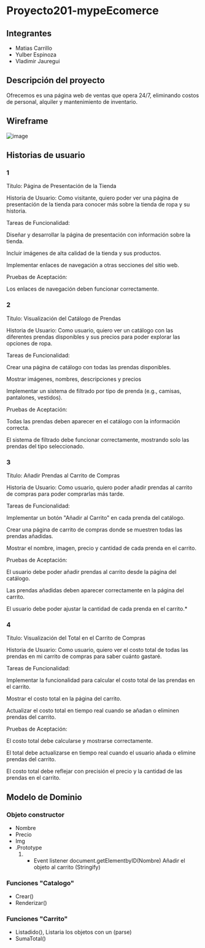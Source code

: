 # Proyecto201-mypeEcomerce

## Integrantes

- Matias Carrillo
- Yulber Espinoza
- Vladimir Jauregui

## Descripción del proyecto

 Ofrecemos es una página web de ventas que opera 24/7, eliminando costos de personal, alquiler y mantenimiento de inventario.

## Wireframe

 ![image](https://github.com/user-attachments/assets/013958a2-2762-4b4c-b04a-10d7290326e3)

## Historias de usuario
### 1
Título: Página de Presentación de la Tienda

Historia de Usuario: Como visitante, quiero poder ver una página de presentación de la tienda para conocer más sobre la tienda de ropa y su historia.

Tareas de Funcionalidad:

Diseñar y desarrollar la página de presentación con información sobre la tienda.

Incluir imágenes de alta calidad de la tienda y sus productos.

Implementar enlaces de navegación a otras secciones del sitio web.

Pruebas de Aceptación:

Los enlaces de navegación deben funcionar correctamente.

### 2
Título: Visualización del Catálogo de Prendas

Historia de Usuario: Como usuario, quiero ver un catálogo con las diferentes prendas disponibles y sus precios para poder explorar las opciones de ropa.

Tareas de Funcionalidad:

Crear una página de catálogo con todas las prendas disponibles.

Mostrar imágenes, nombres, descripciones y precios

Implementar un sistema de filtrado por tipo de prenda (e.g., camisas, pantalones, vestidos).

Pruebas de Aceptación:

Todas las prendas deben aparecer en el catálogo con la información correcta.

El sistema de filtrado debe funcionar correctamente, mostrando solo las prendas del tipo seleccionado.

### 3

Título: Añadir Prendas al Carrito de Compras

Historia de Usuario: Como usuario, quiero poder añadir prendas al carrito de compras para poder comprarlas más tarde.

Tareas de Funcionalidad:

Implementar un botón "Añadir al Carrito" en cada prenda del catálogo.

Crear una página de carrito de compras donde se muestren todas las prendas añadidas.

Mostrar el nombre, imagen, precio y cantidad de cada prenda en el carrito.

Pruebas de Aceptación:

El usuario debe poder añadir prendas al carrito desde la página del catálogo.

Las prendas añadidas deben aparecer correctamente en la página del carrito.

El usuario debe poder ajustar la cantidad de cada prenda en el carrito.*

### 4

Título: Visualización del Total en el Carrito de Compras

Historia de Usuario: Como usuario, quiero ver el costo total de todas las prendas en mi carrito de compras para saber cuánto gastaré.

Tareas de Funcionalidad:

Implementar la funcionalidad para calcular el costo total de las prendas en el carrito.

Mostrar el costo total en la página del carrito.

Actualizar el costo total en tiempo real cuando se añadan o eliminen prendas del carrito.

Pruebas de Aceptación:

El costo total debe calcularse y mostrarse correctamente.

El total debe actualizarse en tiempo real cuando el usuario añada o elimine prendas del carrito.

El costo total debe reflejar con precisión el precio y la cantidad de las prendas en el carrito.

## Modelo de Dominio

### Objeto constructor

- Nombre
- Precio
- Img
- .Prototype
    1. - Event listener
    document.getElementbyID(Nombre)
    Añadir el objeto al carrito (Stringify)

### Funciones "Catalogo"

- Crear()
- Renderizar()

### Funciones "Carrito"

- Listadido(), Listaria los objetos con un (parse)
- SumaTotal()
